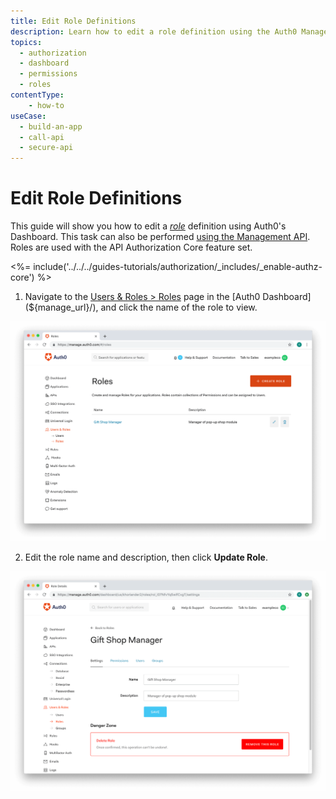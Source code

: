 ```yaml
---
title: Edit Role Definitions
description: Learn how to edit a role definition using the Auth0 Management Dashboard. For use with Auth0's API Authorization Core feature set.
topics:
  - authorization
  - dashboard
  - permissions
  - roles
contentType: 
    - how-to
useCase:
  - build-an-app
  - call-api
  - secure-api
---
```

# Edit Role Definitions

This guide will show you how to edit a <dfn data-key="role">[role](/authorization/concepts/rbac)</dfn> definition using Auth0's Dashboard. This task can also be performed [using the Management API](/api/management/guides/roles/edit-role-definitions). Roles are used with the API Authorization Core feature set.

<%= include('../../../guides-tutorials/authorization/_includes/_enable-authz-core') %>

1. Navigate to the [Users & Roles > Roles](${manage_url}/#/roles) page in the [Auth0 Dashboard](${manage_url}/), and click the name of the role to view.

![Select Role](/media/articles/authorization/role-list.png)

2. Edit the role name and description, then click **Update Role**.

![Edit Role Definition](/media/articles/authorization/role-def-settings.png)
